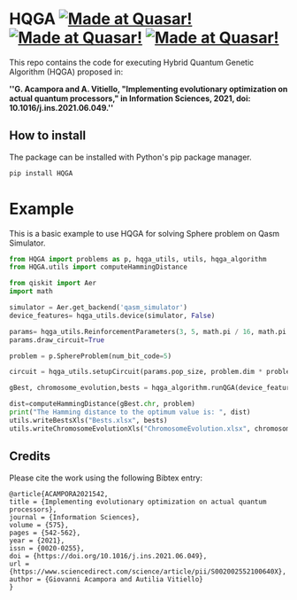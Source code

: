 # HQGA [![Made at Quasar!](https://img.shields.io/badge/Unina-%20QuasarLab-blue)](http://quasar.unina.it) [![Made at Quasar!](https://img.shields.io/badge/Documentation-%20Readthedocs-brightgreen)](https://hqga.readthedocs.io/en/latest/index.html) [![Made at Quasar!](https://img.shields.io/badge/Related-%20Paper-orange)](https://www.sciencedirect.com/science/article/abs/pii/S002002552100640X)

This repo contains the code for executing Hybrid Quantum Genetic Algorithm (HQGA) proposed in:

**''G. Acampora and A. Vitiello, "Implementing evolutionary optimization on actual quantum processors,"
    in Information Sciences, 2021, doi: 10.1016/j.ins.2021.06.049.''**
    
    
## How to install

The package can be installed with Python's pip package manager.

```bash
pip install HQGA
```

# Example
This is a basic example to use HQGA for solving Sphere problem on Qasm Simulator.

```python
from HQGA import problems as p, hqga_utils, utils, hqga_algorithm
from HQGA.utils import computeHammingDistance

from qiskit import Aer
import math

simulator = Aer.get_backend('qasm_simulator')
device_features= hqga_utils.device(simulator, False)

params= hqga_utils.ReinforcementParameters(3, 5, math.pi / 16, math.pi / 16, 0.3)
params.draw_circuit=True

problem = p.SphereProblem(num_bit_code=5)

circuit = hqga_utils.setupCircuit(params.pop_size, problem.dim * problem.num_bit_code)

gBest, chromosome_evolution,bests = hqga_algorithm.runQGA(device_features, circuit, params,problem)

dist=computeHammingDistance(gBest.chr, problem)
print("The Hamming distance to the optimum value is: ", dist)
utils.writeBestsXls("Bests.xlsx", bests)
utils.writeChromosomeEvolutionXls("ChromosomeEvolution.xlsx", chromosome_evolution)
```


## Credits

Please cite the work using the following Bibtex entry:

```text
@article{ACAMPORA2021542,
title = {Implementing evolutionary optimization on actual quantum processors},
journal = {Information Sciences},
volume = {575},
pages = {542-562},
year = {2021},
issn = {0020-0255},
doi = {https://doi.org/10.1016/j.ins.2021.06.049},
url = {https://www.sciencedirect.com/science/article/pii/S002002552100640X},
author = {Giovanni Acampora and Autilia Vitiello}
}

```
